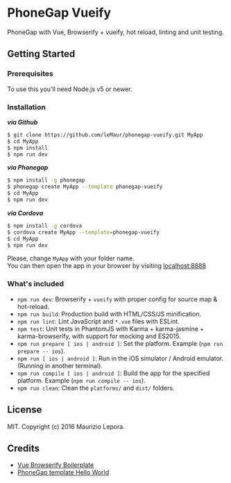 PhoneGap Vueify
===============
PhoneGap with Vue, Browserify + vueify, hot reload, linting and unit testing.

Getting Started
---------------

### Prerequisites
To use this you'll need Node.js v5 or newer.

### Installation
***via Github***
``` bash
$ git clone https://github.com/leMaur/phonegap-vueify.git MyApp
$ cd MyApp
$ npm install
$ npm run dev
```

***via Phonegap***
```bash
$ npm install -g phonegap
$ phonegap create MyApp --template phonegap-vueify
$ cd MyApp
$ npm run dev
```

***via Cordova***
```bash
$ npm install -g cordova
$ cordova create MyApp --template=phonegap-vueify
$ cd MyApp
$ npm run dev
```
Please, change `MyApp` with your folder name.  
You can then open the app in your browser by visiting [localhost:8888](http://localhost:8888)  

### What's included
- `npm run dev`: Browserify + `vueify` with proper config for source map & hot-reload.
- `npm run build`: Production build with HTML/CSS/JS minification.
- `npm run lint`: Lint JavaScript and `*.vue` files with ESLint.
- `npm test`: Unit tests in PhantomJS with Karma + karma-jasmine + karma-browserify, with support for mocking and ES2015.
- `npm run prepare [ ios | android ]`: Set the platform. Example (`npm run prepare -- ios`).
- `npm run [ ios | android ]`: Run in the iOS simulator / Android emulator. (Running in another terminal).
- `npm run compile [ ios | android ]`: Build the app for the specified platform. Example (`npm run compile -- ios`).
- `npm run clean`: Clean the `platforms/` and `dist/` folders.

## License
MIT. Copyright (c) 2016 Maurizio Lepora.

## Credits
- [Vue Browserify Boilerplate](https://github.com/vuejs-templates/browserify)
- [PhoneGap template Hello World](https://github.com/phonegap/phonegap-template-hello-world)

